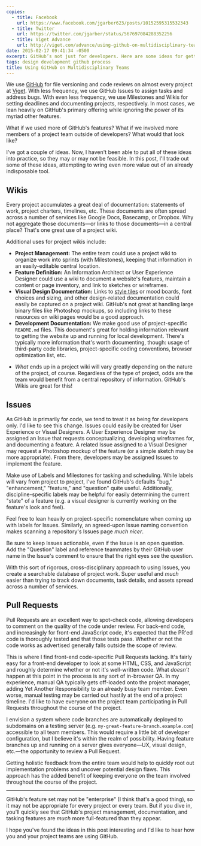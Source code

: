 ```yaml
---
copies:
  - title: Facebook
    url: https://www.facebook.com/jgarber623/posts/10152595315532343
  - title: Twitter
    url: https://twitter.com/jgarber/status/567697084288352256
  - title: Viget Advance
    url: http://viget.com/advance/using-github-on-multidisciplinary-teams
date: 2015-02-17 09:41:34 -0500
excerpt: GitHub’s not just for developers. Here are some ideas for getting the entire team involved.
tags: design development github process
title: Using GitHub on Multidisciplinary Teams
---
```


We use [GitHub](https://github.com/) for file versioning and code reviews on almost every project at [Viget](http://viget.com/). With less frequency, we use GitHub Issues to assign tasks and address bugs. With even less frequency, we use Milestones and Wikis for setting deadlines and documenting projects, respectively. In most cases, we lean heavily on GitHub's primary offering while ignoring the power of its myriad other features.

What if we used more of GitHub's features? What if we involved more members of a project team outside of developers? What would that look like?

I've got a couple of ideas. Now, I haven't been able to put all of these ideas into practice, so they may or may not be feasible. In this post, I'll trade out some of these ideas, attempting to wring even more value out of an already indisposable tool.

## Wikis

Every project accumulates a great deal of documentation: statements of work, project charters, timelines, etc. These documents are often spread across a number of services like Google Docs, Basecamp, or Dropbox. Why not aggregate those documents—or links to those documents—in a central place? That's one great use of a project wiki.

Additional uses for project wikis include:

- **Project Management:** The entire team could use a project wiki to organize work into sprints (with Milestones), keeping that information in an easily-editable central location.
- **Feature Definition:** An Information Architect or User Experience Designer could use a wiki to document a website's features, maintain a content or page inventory, and link to sketches or wireframes.
- **Visual Design Documentation:** Links to [style tiles](http://styletil.es) or mood boards, font choices and sizing, and other design-related documentation could easily be captured on a project wiki. GitHub's not great at handling large binary files like Photoshop mockups, so including links to these resources on wiki pages would be a good approach.
- **Development Documentation:** We make good use of project-specific `README.md` files. This document's great for holding information relevant to getting the website up and running for local development. There's typically more information that's worth documenting, though: usage of third-party code libraries, project-specific coding conventions, browser optimization list, etc.

* _What_ ends up in a project wiki will vary greatly depending on the nature of the project, of course. Regardless of the type of project, odds are the team would benefit from a central repository of information. GitHub's Wikis are great for this!

## Issues

As GitHub is primarily for code, we tend to treat it as being for developers only. I'd like to see this change. Issues could easily be created for User Experience or Visual Designers. A User Experience Designer may be assigned an Issue that requests conceptualizing, developing wireframes for, and documenting a feature. A related Issue assigned to a Visual Designer may request a Photoshop mockup of the feature (or a simple sketch may be more appropriate). From there, developers may be assigned Issues to implement the feature.

Make use of Labels and Milestones for tasking and scheduling. While labels will vary from project to project, I've found GitHub's defaults "bug," "enhancement," "feature," and "question" quite useful. Additionally, discipline-specific labels may be helpful for easily determining the current "state" of a feature (e.g. a visual designer is currently working on the feature's look and feel).

Feel free to lean heavily on project-specific nomenclature when coming up with labels for Issues. Similarly, an agreed-upon Issue naming convention makes scanning a repository's Issues page _much nicer_.

Be sure to keep Issues actionable, even if the Issue is an open question. Add the "Question" label and reference teammates by their GitHub user name in the Issue's comment to ensure that the right eyes see the question.

With this sort of rigorous, cross-disciplinary approach to using Issues, you create a searchable database of project work. Super useful and _much_ easier than trying to track down documents, task details, and assets spread across a number of services.

## Pull Requests

Pull Requests are an excellent way to spot-check code, allowing developers to comment on the quality of the code under review. For back-end code, and increasingly for front-end JavaScript code, it's expected that the PR'ed code is thoroughly tested and that those tests pass. Whether or not the code works as advertised generally falls outside the scope of review.

This is where I find front-end code-specific Pull Requests lacking. It's fairly easy for a front-end developer to look at some HTML, CSS, and JavaScript and roughly determine whether or not it's well-written code. What _doesn't_ happen at this point in the process is any sort of in-browser QA. In my experience, manual QA typically gets off-loaded onto the project manager, adding Yet Another Responsibility to an already busy team member. Even worse, manual testing may be carried out hastily at the end of a project timeline. I'd like to have everyone on the project team participating in Pull Requests throughout the course of the project.

I envision a system where code branches are automatically deployed to subdomains on a testing server (e.g. `my-great-feature-branch.example.com`) accessible to all team members. This would require a little bit of developer configuration, but I believe it's within the realm of possibility. Having feature branches up and running on a server gives everyone—UX, visual design, etc.—the opportunity to review a Pull Request.

Getting holistic feedback from the entire team would help to quickly root out implementation problems and uncover potential design flaws. This approach has the added benefit of keeping everyone on the team involved throughout the course of the project.

---

GitHub's feature set may not be "enterprise" (I think that's a good thing), so it may not be appropriate for every project or every team. But if you dive in, you'll quickly see that GitHub's project management, documentation, and tasking features are _much_ more full-featured than they appear.

I hope you've found the ideas in this post interesting and I'd like to hear how you and your project teams are using GitHub.